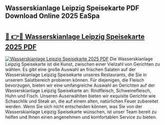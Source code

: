 ## Wasserskianlage Leipzig Speisekarte PDF Download Online 2025 EaSpa

# <h2><a href="http://gc7e6qw.nevu.top/?p=Wasserskianlage+Leipzig+Speisekarte">🔗 👉🔴 Wasserskianlage Leipzig Speisekarte 2025 PDF</a></h2>

[![Wasserskianlage Leipzig Speisekarte 2025 PDF](https://i.imgur.com/dBaPXMq.png)](http://gc7e6qw.nevu.top/?p=Wasserskianlage+Leipzig+Speisekarte)
Die Wasserskianlage Leipzig Speisekarte ist die Kunst, zwischen einer Vielzahl von Gerichten zu wählen. Es gibt eine große Auswahl an frischen Salaten auf der Wasserskianlage Leipzig Speisekarte unseres Restaurants, die Sie in unserem Salatbereich probieren können. Für diejenigen, die Fleisch bevorzugen, bieten wir eine umfangreiche Auswahl an Gerichten auf der Wasserskianlage Leipzig Speisekarte an: Rindfleisch, Schweinefleisch, Huhn und Fisch. Unseren Auserwählten bieten wir exquisite Gerichte wie Schaschlik und Steak an, die auf einem alten, natürlichen Feuer zubereitet werden. Wenn Sie sich nicht entscheiden können, was Sie von der Wasserskianlage Leipzig Speisekarte wünschen, ist unser Team bereit zu helfen und Ihnen einen angenehmen und komfortablen Service zu bieten.
